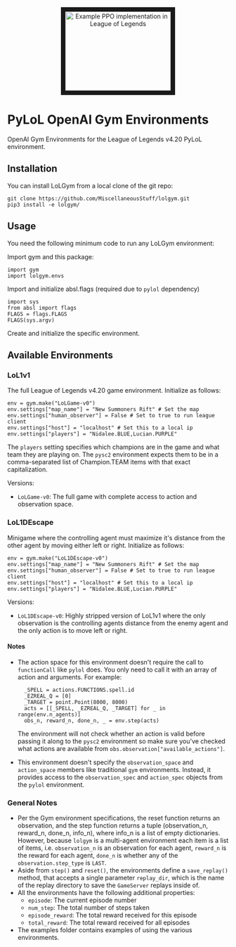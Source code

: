 <div align="center">
    <a href="https://www.youtube.com/watch?v=yVUKi63WfDA"
       target="_blank">
       <img src="http://img.youtube.com/vi/yVUKi63WfDA/0.jpg"
            alt="Example PPO implementation in League of Legends"
            width="240" height="180" border="10" />
    </a>
</div>

# PyLoL OpenAI Gym Environments

OpenAI Gym Environments for the League of Legends v4.20
PyLoL environment.

## Installation

You can install LoLGym from a local clone of the git repo:

```shell
git clone https://github.com/MiscellaneousStuff/lolgym.git
pip3 install -e lolgym/
```

## Usage

You need the following minimum code to run any LoLGym environment:

Import gym and this package:

    import gym
    import lolgym.envs

Import and initialize absl.flags (required due to `pylol` dependency)

    import sys
    from absl import flags
    FLAGS = flags.FLAGS
    FLAGS(sys.argv)

Create and initialize the specific environment.

## Available Environments

### LoL1v1

The full League of Legends v4.20 game environment. Initialize as follows:

    env = gym.make("LoLGame-v0")
    env.settings["map_name"] = "New Summoners Rift" # Set the map
    env.settings["human_observer"] = False # Set to true to run league client
    env.settings["host"] = "localhost" # Set this to a local ip
    env.settings["players"] = "Nidalee.BLUE,Lucian.PURPLE"
    
The `players` setting specifies which champions are in the game and what
team they are playing on. The `pysc2` environment expects them to be in
a comma-separated list of Champion.TEAM items with that exact capitalization.

Versions:
- `LoLGame-v0`: The full game with complete access to action and observation
space.

### LoL1DEscape

Minigame where the controlling agent must maximize it's distance from the other
agent by moving either left or right. Initialize as follows:

    env = gym.make("LoL1DEscape-v0")
    env.settings["map_name"] = "New Summoners Rift" # Set the map
    env.settings["human_observer"] = False # Set to true to run league client
    env.settings["host"] = "localhost" # Set this to a local ip
    env.settings["players"] = "Nidalee.BLUE,Lucian.PURPLE"

Versions:
- `LoL1DEscape-v0`: Highly stripped version of LoL1v1 where the only observation
is the controlling agents distance from the enemy agent and the only action is to
move left or right.

#### Notes
- The action space for this environment doesn't require the call to `functionCall`
like `pylol` does. You only need to call it with an array of action and arguments.
For example:

        _SPELL = actions.FUNCTIONS.spell.id
        _EZREAL_Q = [0]
        _TARGET = point.Point(8000, 8000)
        acts = [[_SPELL, _EZREAL_Q, _TARGET] for _ in range(env.n_agents)]
        obs_n, reward_n, done_n, _ = env.step(acts)

    The environment will not check whether an action is valid before passing it
    along to the `pysc2` environment so make sure you've checked what actions are
    available from `obs.observation["available_actions"]`.

- This environment doesn't specify the `observation_space` and `action_space` members
like traditional `gym` environments. Instead, it provides access to the `observation_spec`
and `action_spec` objects from the `pylol` environment.

### General Notes
* Per the Gym environment specifications, the reset function returns an observation,
and the step function returns a tuple (observation_n, reward_n, done_n, info_n), where
info_n is a list of empty dictionaries. However, because `lolgym` is a multi-agent environment
each item is a list of items, i.e. `observation_n` is an observation for each agent, `reward_n`
is the reward for each agent, `done_n` is whether any of the `observation.step_type` is `LAST`.
* Aside from `step()` and `reset()`, the environments define a `save_replay()`
method, that accepts a single parameter `replay_dir`, which is the name of the replay
directory to save the `GameServer` replays inside of.
* All the environments have the following additional properties:
    - `episode`: The current episode number
    - `num_step`: The total number of steps taken
    - `episode_reward`: The total reward received for this episode
    - `total_reward`: The total reward received for all episodes
* The examples folder contains examples of using the various environments.
